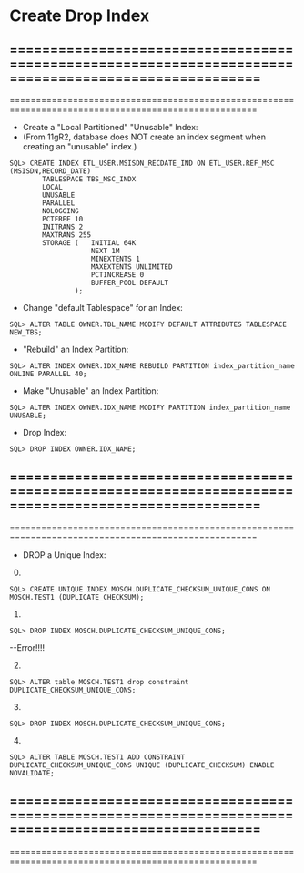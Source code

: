 # Create Drop Index
=====================================================================================================
-----------------------------------------------------------------------------------------------------
=====================================================================================================
- Create a "Local Partitioned" "Unusable" Index:
- (From 11gR2, database does NOT create an index segment when creating an "unusable" index.)
```
SQL> CREATE INDEX ETL_USER.MSISDN_RECDATE_IND ON ETL_USER.REF_MSC (MSISDN,RECORD_DATE) 
		TABLESPACE TBS_MSC_INDX 
		LOCAL 
		UNUSABLE
		PARALLEL 
		NOLOGGING 
		PCTFREE 10 
		INITRANS 2 
		MAXTRANS 255 
		STORAGE (	INITIAL 64K 
					NEXT 1M 
					MINEXTENTS 1 
					MAXEXTENTS UNLIMITED 
					PCTINCREASE 0 
					BUFFER_POOL DEFAULT
				);
```
- Change "default Tablespace" for an Index:
```
SQL> ALTER TABLE OWNER.TBL_NAME MODIFY DEFAULT ATTRIBUTES TABLESPACE NEW_TBS;
```

- "Rebuild" an Index Partition:
```
SQL> ALTER INDEX OWNER.IDX_NAME	REBUILD PARTITION index_partition_name ONLINE PARALLEL 40;
```

- Make "Unusable" an Index Partition:
```
SQL> ALTER INDEX OWNER.IDX_NAME MODIFY PARTITION index_partition_name UNUSABLE;
```

- Drop Index:
```
SQL> DROP INDEX OWNER.IDX_NAME;
```
=====================================================================================================
-----------------------------------------------------------------------------------------------------
=====================================================================================================
- DROP a Unique Index:

0.
```
SQL> CREATE UNIQUE INDEX MOSCH.DUPLICATE_CHECKSUM_UNIQUE_CONS ON MOSCH.TEST1 (DUPLICATE_CHECKSUM);
```
1. 
```
SQL> DROP INDEX MOSCH.DUPLICATE_CHECKSUM_UNIQUE_CONS;
```
--Error!!!!

2. 
```
SQL> ALTER table MOSCH.TEST1 drop constraint DUPLICATE_CHECKSUM_UNIQUE_CONS;
```
3. 
```
SQL> DROP INDEX MOSCH.DUPLICATE_CHECKSUM_UNIQUE_CONS;
```
4. 
```
SQL> ALTER TABLE MOSCH.TEST1 ADD CONSTRAINT DUPLICATE_CHECKSUM_UNIQUE_CONS UNIQUE (DUPLICATE_CHECKSUM) ENABLE NOVALIDATE;
```
=====================================================================================================
-----------------------------------------------------------------------------------------------------
=====================================================================================================
